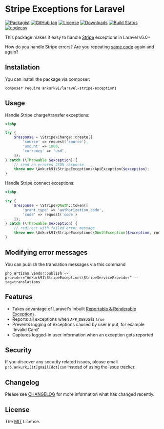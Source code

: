 # Stripe Exceptions for Laravel

[![Packagist](https://badgen.net/packagist/v/ankurk91/laravel-stripe-exceptions)](https://packagist.org/packages/ankurk91/laravel-stripe-exceptions)
[![GitHub tag](https://badgen.net/github/tag/ankurk91/laravel-stripe-exceptions)](https://github.com/ankurk91/laravel-stripe-exceptions/releases)
[![License](https://badgen.net/packagist/license/ankurk91/laravel-stripe-exceptions)](https://packagist.org/packages/ankurk91/laravel-stripe-exceptions)
[![Downloads](https://img.shields.io/packagist/dt/ankurk91/laravel-stripe-exceptions)](https://packagist.org/packages/ankurk91/laravel-stripe-exceptions/stats)
[![Build Status](https://travis-ci.com/ankurk91/laravel-stripe-exceptions.svg)](https://travis-ci.com/ankurk91/laravel-stripe-exceptions)
[![codecov](https://codecov.io/gh/ankurk91/laravel-stripe-exceptions/branch/master/graph/badge.svg)](https://codecov.io/gh/ankurk91/laravel-stripe-exceptions)

This package makes it easy to handle [Stripe](https://github.com/stripe/stripe-php) exceptions in Laravel v6.0+

How do you handle Stripe errors? Are you repeating [same code](https://stripe.com/docs/api/errors/handling?lang=php) again and again?

## Installation
You can install the package via composer:
```
composer require ankurk91/laravel-stripe-exceptions
```

## Usage
Handle Stripe charge/transfer exceptions:
```php
<?php

try {
    $response = \Stripe\Charge::create([
        'source' => request('source'),
        'amount' => 1000,
        'currency' => 'usd',
    ]);
} catch (\Throwable $exception) {
    // send an errored JSON response
    throw new \Ankurk91\StripeExceptions\ApiException($exception);
}
```

Handle Stripe connect exceptions:
```php
<?php

try {
    $response = \Stripe\OAuth::token([
        'grant_type' => 'authorization_code',
        'code' => request('code')
    ]);
} catch (\Throwable $exception) {
    // redirect with failed error message
    throw new \Ankurk91\StripeExceptions\OAuthException($exception, route('stripe.failed'));
}
```

## Modifying error messages
You can publish the translation messages via this command
```
php artisan vendor:publish --provider="Ankurk91\StripeExceptions\StripeServiceProvider" --tag=translations
```

## Features
* Takes advantage of Laravel's inbuilt [Reportable & Renderable Exceptions](https://laravel.com/docs/6.0/errors#renderable-exceptions).
* Reports all exceptions when `APP_DEBUG` is `true`
* Prevents logging of exceptions caused by user input, for example 'Invalid Card'
* Captures logged-in user information when an exception gets reported

## Security
If you discover any security related issues, please email `pro.ankurk1[at]gmail[dot]com` instead of using the issue tracker.

## Changelog
Please see [CHANGELOG](CHANGELOG.md) for more information what has changed recently.

## License
The [MIT](https://opensource.org/licenses/MIT) License.
